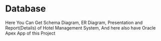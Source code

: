 # Database

Here You Can Get Schema Diagram, ER Diagram, Presentation and Report(Details) of Hotel Management System, And here also have Oracle Apex App of this Project
